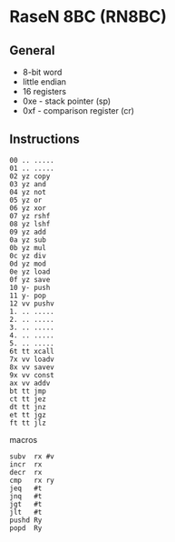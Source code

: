 # RaseN 8BC (RN8BC)

## General
  * 8-bit word
  * little endian
  * 16 registers
  * 0xe - stack pointer (sp)
  * 0xf - comparison register (cr)

## Instructions

```
00 .. .....
01 .. .....
02 yz copy
03 yz and
04 yz not
05 yz or
06 yz xor
07 yz rshf
08 yz lshf
09 yz add
0a yz sub
0b yz mul
0c yz div
0d yz mod
0e yz load
0f yz save
10 y- push
11 y- pop
12 vv pushv
1. .. .....
2. .. .....
3. .. .....
4. .. .....
5. .. .....
6t tt xcall
7x vv loadv
8x vv savev
9x vv const
ax vv addv
bt tt jmp
ct tt jez
dt tt jnz
et tt jgz
ft tt jlz
```

macros
```
subv  rx #v
incr  rx
decr  rx
cmp   rx ry
jeq   #t
jnq   #t
jgt   #t
jlt   #t
pushd Ry
popd  Ry
```
